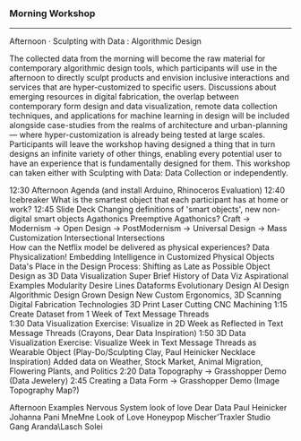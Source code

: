 ### Morning Workshop

-----
Afternoon · Sculpting with Data : Algorithmic Design

The collected data from the morning will become the raw material for contemporary algorithmic design tools, which participants will use in the afternoon to directly sculpt products and envision inclusive interactions and services that are hyper-customized to specific users. Discussions about emerging resources in digital fabrication, the overlap between contemporary form design and data visualization, remote data collection techniques, and applications for machine learning in design will be included alongside case-studies from the realms of architecture and urban-planning — where hyper-customization is already being tested at large scales. Participants will leave the workshop having designed a thing that in turn designs an infinite variety of other things, enabling every potential user to have an experience that is fundamentally designed for them. This workshop can taken either with Sculpting with Data: Data Collection or independently.

12:30	Afternoon Agenda (and install Arduino, Rhinoceros Evaluation)
12:40	Icebreaker
			What is the smartest object that each participant has at home or work?
12:45	Slide Deck
			Changing definitions of 'smart objects', new non-digital smart objects
			Agathonics
			Preemptive Agathonics?
			Craft -> Modernism -> Open Design -> PostModernism -> Universal Design -> Mass Customization
			Intersectional Intersections			
			How can the Netflix model be delivered as physical experiences? Data Physicalization!
			Embedding Intelligence in Customized Physical Objects 
			Data's Place in the Design Process: Shifting as Late as Possible
			Object Design as 3D Data Visualization
			Super Brief History of Data Viz
			Aspirational Examples
				Modularity
				Desire Lines
				Dataforms
				Evolutionary Design
				AI Design
				Algorithmic Design
				Grown Design
				New Custom Ergonomics, 3D Scanning
			Digital Fabrication Technologies
				3D Print
				Laser Cutting
				CNC Machining
1:15	Create Dataset from 1 Week of Text Message Threads	
1:30	Data Visualization Exercise: Visualize in 2D Week as Reflected in Text Message Threads (Crayons, Dear Data Inspiration)
1:50	3D Data Visualization Exercise: Visualize Week in Text Message Threads as Wearable Object (Play-Do/Sculpting Clay, Paul Heinicker Necklace Inspiration) Added data on Weather, Stock Market, Animal Migration, Flowering Plants, and Politics
2:20	Data Topography -> Grasshopper Demo (Data Jewelery)
2:45	Creating a Data Form -> Grasshopper Demo (Image Topography Map?)

Afternoon Examples
	Nervous System
	look of love
	Dear Data
	Paul Heinicker
	Johanna Pani
	MneMne
	Look of Love
	Honeypop
	Mischer’Traxler
	Studio Gang
	Aranda\Lasch
	Solei